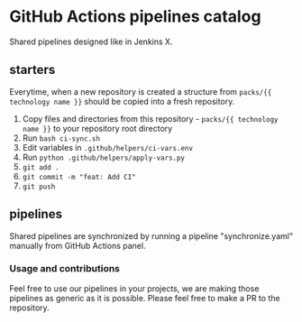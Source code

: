 GitHub Actions pipelines catalog
================================

Shared pipelines designed like in Jenkins X.

## starters

Everytime, when a new repository is created a structure from `packs/{{ technology name }}` should be copied into a fresh repository.

1. Copy files and directories from this repository - `packs/{{ technology name }}` to your repository root directory
2. Run `bash ci-sync.sh`
3. Edit variables in `.github/helpers/ci-vars.env`
4. Run `python .github/helpers/apply-vars.py`
5. `git add .`
6. `git commit -m "feat: Add CI"`
7. `git push`

## pipelines

Shared pipelines are synchronized by running a pipeline "synchronize.yaml" manually from GitHub Actions panel.

### Usage and contributions

Feel free to use our pipelines in your projects, we are making those pipelines as generic as it is possible.
Please feel free to make a PR to the repository.
